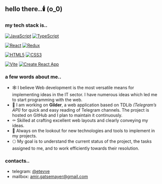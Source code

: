 ## hello there..🕯️ (о_0)

### my tech stack is..
[![JavaScript](https://img.shields.io/badge/JavaScript-%23F7DF1E?style=for-the-badge&logo=javascript)](https://developer.mozilla.org/en-US/docs/Web/JavaScript)
[![TypeScript](https://img.shields.io/badge/TypeScript-4.x.x-3178C6.svg?style=for-the-badge&logo=typescript)](https://www.typescriptlang.org/)

[![React](https://img.shields.io/badge/React-16.x.x-61DAFB.svg?style=for-the-badge&logo=react)](https://reactjs.org/)
[![Redux](https://img.shields.io/badge/Redux-4.x.x-764ABC.svg?style=for-the-badge&logo=redux)](https://redux.js.org/)

[![HTML5](https://img.shields.io/badge/HTML5-%23090909?style=for-the-badge&logo=HTML5)](https://developer.mozilla.org/en-US/docs/Web/Guide/HTML/HTML5)
[![CSS3](https://img.shields.io/badge/CSS3-%23090909?style=for-the-badge&logo=css3)](https://developer.mozilla.org/en-US/docs/Web/CSS)

[![Vite](https://img.shields.io/badge/Vite-2.x.x-646CFF?style=for-the-badge&logo=vite)](https://vitejs.dev/)
[![Create React App](https://img.shields.io/badge/Create%20React%20App-4.x.x-CRA.svg?style=for-the-badge&logo=react)](https://create-react-app.dev/)

### a few words about me..
- 🕸️ I believe Web development is the most versatile means for implementing ideas in the IT sector. I have numerous ideas which led me to start programming with the web.
- 🦇 I am working on **Gilder**, a web application based on TDLib *(Telegram’s API)* for quick and easy reading of Telegram channels. The project is hosted on GitHub and I plan to maintain it continuously.
- ⚰️ Skilled at crafting excellent web layouts and clearly conveying my ideas.
- 🎃 Always on the lookout for new technologies and tools to implement in my projects.
- 🌕 My goal is to understand the current status of the project, the tasks assigned to me, and to work efficiently towards their resolution.

### contacts..
- telegram: [@etevve](https://www.t.me/etevve)
- mailbox: [amir.gatsemayer@gmail.com](mailto:amir.gatsemayer@gmail.com)
